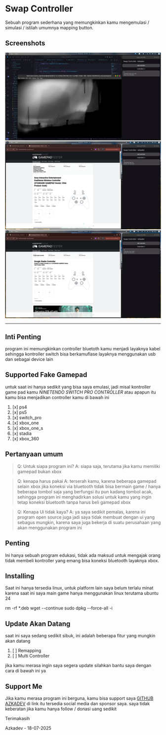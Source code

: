 # Swap Controller 

Sebuah program sederhana yang memungkinkan kamu mengemulasi / simulasi / istilah umumnya mapping button. 

## Screenshots

![](screenshots/1.png)
![](screenshots/2.png)
![](screenshots/3.png)

---

## Inti Penting

program ini memungkinkan controller bluetoth kamu menjadi layaknya kabel sehingga kontroller switch bisa berkamuflase layaknya menggunakan usb dan sebagai device lain

## Supported Fake Gamepad

untuk saat ini hanya sedikit yang bisa saya emulasi, jadi misal kontroller game pad kamu *NINETENDO SWITCH PRO CONTROLLER* atau apapun itu kamu bisa menjadikan controller kamu di bawah ini

1. [x] ps4
2. [x] ps5
3. [x] switch_pro
4. [x] xbox_one
5. [x] xbox_one_s
6. [x] stadia
7. [x] xbox_360


## Pertanyaan umum

> Q: Untuk siapa program ini?
> A: siapa saja, terutama jika kamu memiliki gamepad bukan xbox

> Q: kenapa harus pakai
> A: terserah kamu, karena beberapa gamepad selain xbox jika koneksi via bluetooth tidak bisa bermain game / hanya beberapa tombol saja yang berfungsi itu pun kadang tombol acak, sehingga program ini menghadirkan solusi untuk kamu yang ingin tetap koneksi bluetooth tanpa harus beli gamepad xbox

> Q: Kenapa Ui tidak kaya?
> A: ya saya sedikit pemalas, karena ini program open source juga jadi saya tidak membuat dengan ui yang sebagus mungkin, karena saya juga bekerja di suatu perusahaan yang akan menggunakan program ini

## Penting

Ini hanya sebuah program edukasi, tidak ada maksud untuk mengajak orang tidak membeli kontroller yang emang bisa koneksi bluetooth layaknya xbox.


## Installing

Saat ini hanya tersedia linux, untuk platform lain saya belum terlalu minat karena saat ini saya main game hanya menggunakan linux terutama ubuntu 24

rm -rf *.deb
wget --continue 
sudo dpkg --force-all -i 


## Update Akan Datang

saat ini saya sedang sedikit sibuk, ini adalah beberapa fitur yang mungkin akan datang

1. [ ] Remapping
2. [ ] Multi Controller

jika kamu merasa ingin saya segera update silahkan bantu saya dengan cara di bawah ini ya

## Support Me

Jika kamu merasa program ini berguna, kamu bisa support saya [GITHUB AZKADEV](https://github.com/azkadev) di link itu tersedia social media dan sponsor saya. saya tidak keberatan jika kamu hanya follow / donasi uang sedikit


Terimakasih


Azkadev - 18-07-2025